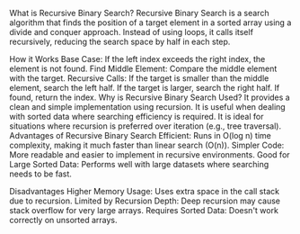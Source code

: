 What is Recursive Binary Search?
Recursive Binary Search is a search algorithm that finds the position of a target element in a sorted array using a divide and conquer approach. Instead of using loops, it calls itself recursively, reducing the search space by half in each step.

How it Works
Base Case: If the left index exceeds the right index, the element is not found.
Find Middle Element: Compare the middle element with the target.
Recursive Calls:
If the target is smaller than the middle element, search the left half.
If the target is larger, search the right half.
If found, return the index.
Why is Recursive Binary Search Used?
It provides a clean and simple implementation using recursion.
It is useful when dealing with sorted data where searching efficiency is required.
It is ideal for situations where recursion is preferred over iteration (e.g., tree traversal).
Advantages of Recursive Binary Search
Efficient: Runs in O(log n) time complexity, making it much faster than linear search (O(n)).
Simpler Code: More readable and easier to implement in recursive environments.
Good for Large Sorted Data: Performs well with large datasets where searching needs to be fast.

Disadvantages
Higher Memory Usage: Uses extra space in the call stack due to recursion.
Limited by Recursion Depth: Deep recursion may cause stack overflow for very large arrays.
Requires Sorted Data: Doesn't work correctly on unsorted arrays.
